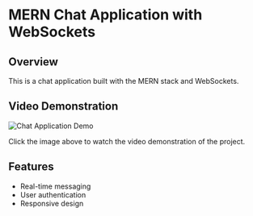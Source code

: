 # MERN Chat Application with WebSockets

## Overview
This is a chat application built with the MERN stack and WebSockets.

## Video Demonstration
![Chat Application Demo](output.gif)

Click the image above to watch the video demonstration of the project.

## Features
- Real-time messaging
- User authentication
- Responsive design
